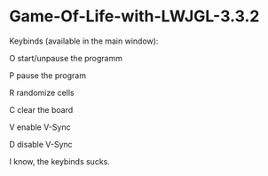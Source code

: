 # Game-Of-Life-with-LWJGL-3.3.2
Keybinds (available in the main window):

  O start/unpause the programm

  P pause the program

  R randomize cells

  C clear the board

  V enable V-Sync

  D disable V-Sync


I know, the keybinds sucks.
